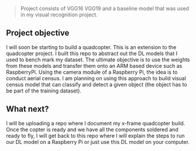 > Project consists of VGG16 VGG19 and a baseline model that was used in my visual recognition project.

## Project objective
I will soon be starting to build a quadcopter. This is an extension to the quadcopter project. I built this repo to abstract out the DL models that I used to bench mark my dataset. The ultimate objective is to use the weights from these models and transfer them onto an ARM based device such as RaspberryPi. Using the camera module of a Raspberry Pi, the idea is to conduct aerial census. I am planning on using this approach to build visual census model that can classify and detect a given object (the object has to be part of the training dataset).

## What next?
I will be uploading a repo where I document my x-frame quadcopter build. Once the copter is ready and we have all the components soldered and ready to fly, I will get back to this repo where I will explain the steps to run our DL model on a Raspberry Pi or just use this DL model on your computer.
